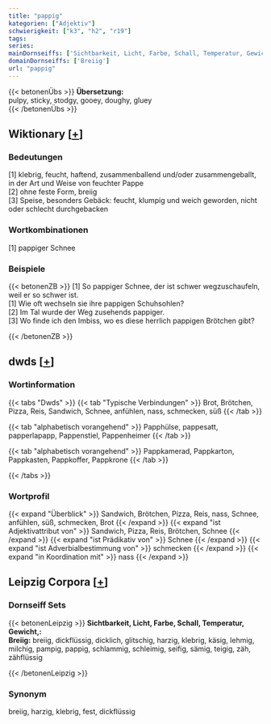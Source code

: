 ```yaml
---
title: "pappig"
kategorien: ["Adjektiv"]
schwierigkeit: ["k3", "h2", "r19"]
tags:
series:
mainDornseiffs: ['Sichtbarkeit, Licht, Farbe, Schall, Temperatur, Gewicht,']
domainDornseiffs: ['Breiig']
url: "pappig"
---
```


{{< betonenÜbs >}}
**Übersetzung:**  
pulpy, sticky, stodgy, gooey, doughy, gluey  
{{< /betonenÜbs >}}

## Wiktionary [[+](https://de.wiktionary.org/wiki/pappig)]

### Bedeutungen
[1] klebrig, feucht, haftend, zusammenballend und/oder zusammengeballt, in der Art und Weise von feuchter Pappe  
[2] ohne feste Form, breiig  
[3] Speise, besonders Gebäck: feucht, klumpig und weich geworden, nicht oder schlecht durchgebacken  

### Wortkombinationen
[1] pappiger Schnee  

### Beispiele
{{< betonenZB >}}
[1] So pappiger Schnee, der ist schwer wegzuschaufeln, weil er so schwer ist.  
[1] Wie oft wechseln sie ihre pappigen Schuhsohlen?  
[2] Im Tal wurde der Weg zusehends pappiger.  
[3] Wo finde ich den Imbiss, wo es diese herrlich pappigen Brötchen gibt?  

{{< /betonenZB >}}


## dwds [[+](https://www.dwds.de/wb/pappig)]

### Wortinformation
{{< tabs "Dwds" >}}
{{< tab "Typische Verbindungen" >}}
Brot, Brötchen, Pizza, Reis, Sandwich, Schnee, anfühlen, nass, schmecken, süß
{{< /tab >}}

{{< tab "alphabetisch vorangehend" >}}
Papphülse, pappesatt, papperlapapp, Pappenstiel, Pappenheimer
{{< /tab >}}

{{< tab "alphabetisch vorangehend" >}}
Pappkamerad, Pappkarton, Pappkasten, Pappkoffer, Pappkrone
{{< /tab >}}

{{< /tabs >}}

### Wortprofil
{{< expand "Überblick" >}} Sandwich, Brötchen, Pizza, Reis, nass, Schnee, anfühlen, süß, schmecken, Brot {{< /expand >}}
{{< expand "ist Adjektivattribut von" >}} Sandwich, Pizza, Reis, Brötchen, Schnee {{< /expand >}}
{{< expand "ist Prädikativ von" >}} Schnee {{< /expand >}}
{{< expand "ist Adverbialbestimmung von" >}} schmecken {{< /expand >}}
{{< expand "in Koordination mit" >}} nass {{< /expand >}}

## Leipzig Corpora [[+](https://corpora.uni-leipzig.de/en/res?word=pappig&corpusId=deu_newscrawl-public_2018)]

### Dornseiff Sets
{{< betonenLeipzig >}}
**Sichtbarkeit, Licht, Farbe, Schall, Temperatur, Gewicht,:**  
**Breiig:** breiig, dickflüssig, dicklich, glitschig, harzig, klebrig, käsig, lehmig, milchig, pampig, pappig, schlammig, schleimig, seifig, sämig, teigig, zäh, zähflüssig  

{{< /betonenLeipzig >}}

### Synonym
breiig, harzig, klebrig, fest, dickflüssig


